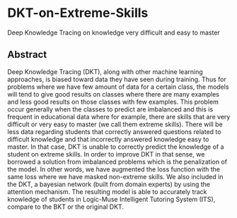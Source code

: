 # DKT-on-Extreme-Skills
Deep Knowledge Tracing on knowledge very difficult and easy to master

## Abstract
Deep Knowledge Tracing (DKT),  along with other machine learning approaches, is biased toward  data  they  have  seen during training. Thus for problems where we have few amount of data for a certain class, the models will tend to give good results on classes where there are many examples and  less good results on those classes with few examples.  This problem occur generally when the classes to predict are imbalanced and this is frequent in educational data where for  example,  there  are  skills  that  are very difficult  or very easy to  master (we call them extreme skills). There  will  be less data regarding students that correctly answered questions related to difficult knowledge and that incorrectly answered knowledge easy to master.  In that case, DKT is unable to correctly predict the knowledge of a student on extreme skills.  In order to improve DKT in that sense, we borrowed a solution from imbalanced problems which is the penalization of the model.  In other words, we have augmented the loss function with the same loss where we have masked non-extreme skills.  We also included in the DKT, a bayesian network (built from domain experts) by using the attention mechanism. The resulting model is able to accurately track knowledge of students in Logic-Muse Intelligent Tutoring System (ITS), compare to the BKT or the original DKT.
